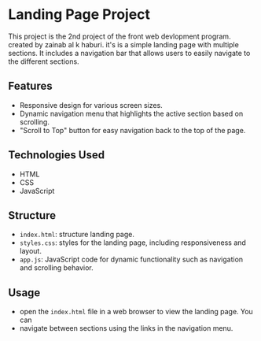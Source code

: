 # Landing Page Project

This project is the 2nd project of the front web devlopment program. created by zainab al k haburi.
it's  is a simple landing page with multiple sections. It includes a navigation bar that allows users to easily navigate to the different sections.

## Features

- Responsive design for various screen sizes.
- Dynamic navigation menu that highlights the active section based on scrolling.
- "Scroll to Top" button for easy navigation back to the top of the page.

## Technologies Used

- HTML
- CSS
- JavaScript

## Structure

- `index.html`:  structure  landing page.
- `styles.css`:  styles for the landing page, including responsiveness and layout.
- `app.js`:  JavaScript code for dynamic functionality such as navigation and scrolling behavior.

## Usage

- open the `index.html` file in a web browser to view the landing page. You can
-  navigate between sections using the links in the navigation menu. 

